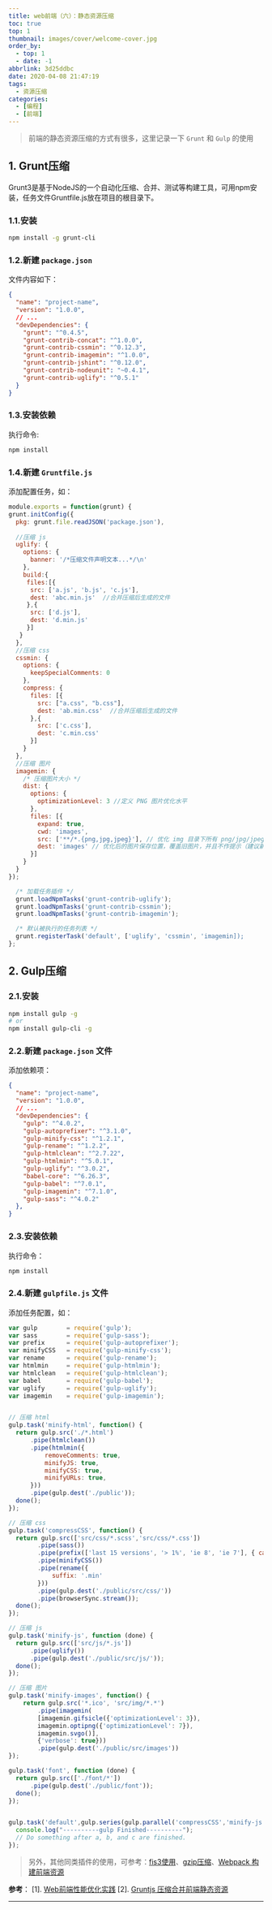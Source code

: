 ```yaml
---
title: web前端（六）：静态资源压缩
toc: true
top: 1
thumbnail: images/cover/welcome-cover.jpg
order_by:
  - top: 1
  - date: -1
abbrlink: 3d25ddbc
date: 2020-04-08 21:47:19
tags:
  - 资源压缩
categories:
  - [编程]
  - [前端]
---
```


> 前端的静态资源压缩的方式有很多，这里记录一下 `Grunt` 和  `Gulp` 的使用

<!-- more -->

## 1. Grunt压缩
Grunt3是基于NodeJS的一个自动化压缩、合并、测试等构建工具，可用npm安装，任务文件Gruntfile.js放在项目的根目录下。

### 1.1.安装
```bash
npm install -g grunt-cli
```

### 1.2.新建 `package.json`
文件内容如下：
```json
{
  "name": "project-name",
  "version": "1.0.0",
  // ...
  "devDependencies": {
    "grunt": "^0.4.5",
    "grunt-contrib-concat": "^1.0.0",
    "grunt-contrib-cssmin": "^0.12.3",
    "grunt-contrib-imagemin": "^1.0.0",
    "grunt-contrib-jshint": "^0.12.0",
    "grunt-contrib-nodeunit": "~0.4.1",
    "grunt-contrib-uglify": "^0.5.1"
  }
}
```

### 1.3.安装依赖
执行命令:
```bash
npm install
```

### 1.4.新建 `Gruntfile.js`
添加配置任务，如：
```javascript
module.exports = function(grunt) {
grunt.initConfig({
  pkg: grunt.file.readJSON('package.json'),
  
  //压缩 js
  uglify: {
    options: {
      banner: '/*压缩文件声明文本...*/\n'
    },
    build:{
     files:[{
      src: ['a.js', 'b.js', 'c.js'],
      dest: 'abc.min.js'  //合并压缩后生成的文件
     },{
      src: ['d.js'],
      dest: 'd.min.js'
     }]
   }
  },
  //压缩 css
  cssmin: {
    options: {
      keepSpecialComments: 0
    },
    compress: {
      files: [{
        src: ["a.css", "b.css"],
        dest: 'ab.min.css'  //合并压缩后生成的文件
      },{
        src: ['c.css'],
        dest: 'c.min.css'
      }]
    }
  },
  //压缩 图片
  imagemin: {
    /* 压缩图片大小 */
    dist: {
      options: {
        optimizationLevel: 3 //定义 PNG 图片优化水平
      },
      files: [{
        expand: true,
        cwd: 'images',
        src: ['**/*.{png,jpg,jpeg}'], // 优化 img 目录下所有 png/jpg/jpeg 图片
        dest: 'images' // 优化后的图片保存位置，覆盖旧图片，并且不作提示（建议新建一个目录）
      }]
    }
  }
});

  /* 加载任务插件 */
  grunt.loadNpmTasks('grunt-contrib-uglify');
  grunt.loadNpmTasks('grunt-contrib-cssmin');
  grunt.loadNpmTasks('grunt-contrib-imagemin');

  /* 默认被执行的任务列表 */
  grunt.registerTask('default', ['uglify', 'cssmin', 'imagemin]);
};
```

## 2. Gulp压缩

### 2.1.安装
```bash
npm install gulp -g
# or
npm install gulp-cli -g
```

### 2.2.新建 `package.json` 文件
添加依赖项：
```json
{
  "name": "project-name",
  "version": "1.0.0",
  // ...
  "devDependencies": {
    "gulp": "^4.0.2",
    "gulp-autoprefixer": "^3.1.0",
    "gulp-minify-css": "^1.2.1",
    "gulp-rename": "^1.2.2",
    "gulp-htmlclean": "^2.7.22",
    "gulp-htmlmin": "^5.0.1",
    "gulp-uglify": "^3.0.2",
    "babel-core": "^6.26.3",
    "gulp-babel": "^7.0.1",
    "gulp-imagemin": "^7.1.0",
    "gulp-sass": "^4.0.2"
  },
}
```

### 2.3.安装依赖
执行命令：
```bash
npm install
```

### 2.4.新建 `gulpfile.js` 文件
添加任务配置，如：
```javascript
var gulp        = require('gulp');
var sass        = require('gulp-sass');
var prefix      = require('gulp-autoprefixer');
var minifyCSS   = require('gulp-minify-css');
var rename      = require('gulp-rename');
var htmlmin     = require('gulp-htmlmin');
var htmlclean   = require('gulp-htmlclean');
var babel       = require('gulp-babel');
var uglify      = require('gulp-uglify');
var imagemin    = require('gulp-imagemin');


// 压缩 html
gulp.task('minify-html', function() {
  return gulp.src('./*.html')
      .pipe(htmlclean())
      .pipe(htmlmin({
          removeComments: true,
          minifyJS: true,
          minifyCSS: true,
          minifyURLs: true,
      }))
      .pipe(gulp.dest('./public'));
  done();
});

// 压缩 css
gulp.task('compressCSS', function() {
  return gulp.src(['src/css/*.scss','src/css/*.css'])
        .pipe(sass())
        .pipe(prefix(['last 15 versions', '> 1%', 'ie 8', 'ie 7'], { cascade: true }))
        .pipe(minifyCSS())
        .pipe(rename({
            suffix: '.min'
        }))
        .pipe(gulp.dest('./public/src/css/'))
        .pipe(browserSync.stream());
  done();
});

// 压缩 js
gulp.task('minify-js', function (done) {
  return gulp.src(['src/js/*.js'])
      .pipe(uglify())
      .pipe(gulp.dest('./public/src/js/'));
  done();
});

// 压缩 图片
gulp.task('minify-images', function() {
    return gulp.src('*.ico', 'src/img/*.*')
        .pipe(imagemin(
        [imagemin.gifsicle({'optimizationLevel': 3}),
        imagemin.optipng({'optimizationLevel': 7}),
        imagemin.svgo()],
        {'verbose': true}))
        .pipe(gulp.dest('./public/src/images'))
});

gulp.task('font', function (done) {
  return gulp.src(['./font/*'])
      .pipe(gulp.dest('./public/font'));
  done();
});


gulp.task('default',gulp.series(gulp.parallel('compressCSS','minify-js', 'minify-images', 'font', 'minify-html')), function () {
  console.log("----------gulp Finished----------");
  // Do something after a, b, and c are finished.
});
```

> 另外，其他同类插件的使用，可参考：[fis3使用](https://fis.baidu.com/fis3/docs/lv3.html)、[gzip压缩](https://juejin.im/entry/5a577f64518825733a30a050)、[Webpack 构建前端资源](https://blog.7v1.net/front-end/webpack.html)

**参考**：
[1]. [Web前端性能优化实践](https://borninsummer.com/2015/01/03/web-performance-in-practice/)
[2]. [Gruntjs 压缩合并前端静态资源](https://lanqy.xyz/2018/05/21/grunt-example/)

---